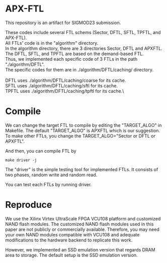 # APX-FTL

This repository is an artifact for SIGMOD23 submission.

These codes include several FTL schems (Sector, DFTL, SFTL, TPFTL, and APX-FTL).\
All FTLs' code is in the "algorithm" directory.\
In the algorithm directory, there are 3 directories Sector, DFTL and APXFTL.\
The DFTL, SFTL, and TPFTL are based on the demand-based FTL.\
Thus, we implemented each specific code of 3 FTLs in the path "./algorithm/DFTL".\
The specific codes for them are in ./algorithm/DFTL/caching/ directory.\
\
DFTL uses ./algorithm/DFTL/caching/coarse for its cache.\
SFTL uses ./algorithm/DFTL/caching/sftl for its cache.\
TPFTL uses ./algorithm/DFTL/caching/tpftl for its cache.\

# Compile
We can change the target FTL to compile by editing the "TARGET_ALGO" in Makefile.
The default "TARGET_ALGO" is APXFTL which is our suggestion. 
To make other FTLs, you change the TARGET_ALGO="Sector or DFTL or APXFTL".

And then, you can compile FTL by 
```
make driver -j
```
The "driver" is the simple testing tool for implemented FTLs. 
It consists of two phases, random write and random read.

You can test each FTLs by running driver.

# Reproduce

We use the Xilinx Virtex UltraScale FPGA VCU108 platform and customized NAND flash modules. 
The customized NAND flash modules used in this paper are not publicly or commercially available. 
Therefore, you may need your own NAND modules compatible with VCU108 and adequate modifications to the hardware backend to replicate this work.

However, we implemented an SSD emulation version that regards DRAM area to storage.
The default setup is the SSD emulation version.


